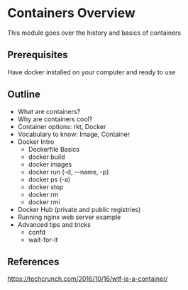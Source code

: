 # Containers Overview

This module goes over the history and basics of containers

## Prerequisites

Have docker installed on your computer and ready to use

## Outline

* What are containers?
* Why are containers cool?
* Container options: rkt, Docker
* Vocabulary to know: Image, Container
* Docker Intro
	* Dockerfile Basics
	* docker build
	* docker images
	* docker run (-d, --name, -p)
	* docker ps (-a)
	* docker stop
	* docker rm
	* docker rmi
* Docker Hub (private and public registries)
* Running nginx web server example
* Advanced tips and tricks
	* confd
	* wait-for-it


## References

https://techcrunch.com/2016/10/16/wtf-is-a-container/
